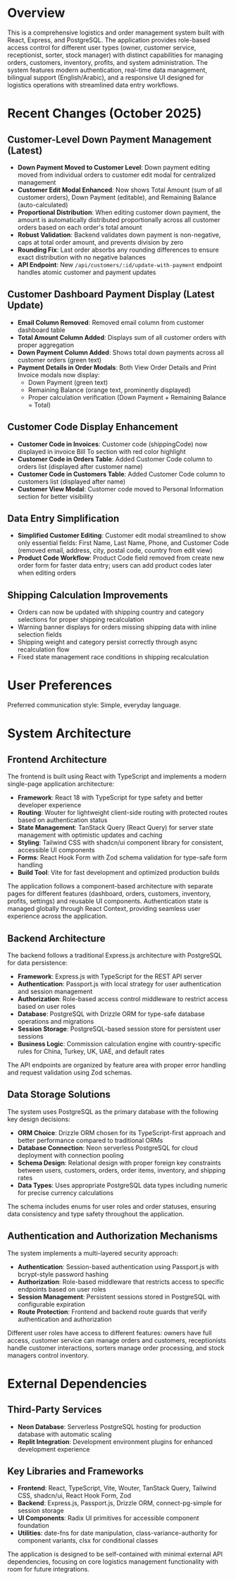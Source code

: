 # Overview

This is a comprehensive logistics and order management system built with React, Express, and PostgreSQL. The application provides role-based access control for different user types (owner, customer service, receptionist, sorter, stock manager) with distinct capabilities for managing orders, customers, inventory, profits, and system administration. The system features modern authentication, real-time data management, bilingual support (English/Arabic), and a responsive UI designed for logistics operations with streamlined data entry workflows.

# Recent Changes (October 2025)

## Customer-Level Down Payment Management (Latest)
- **Down Payment Moved to Customer Level**: Down payment editing moved from individual orders to customer edit modal for centralized management
- **Customer Edit Modal Enhanced**: Now shows Total Amount (sum of all customer orders), Down Payment (editable), and Remaining Balance (auto-calculated)
- **Proportional Distribution**: When editing customer down payment, the amount is automatically distributed proportionally across all customer orders based on each order's total amount
- **Robust Validation**: Backend validates down payment is non-negative, caps at total order amount, and prevents division by zero
- **Rounding Fix**: Last order absorbs any rounding differences to ensure exact distribution with no negative balances
- **API Endpoint**: New `/api/customers/:id/update-with-payment` endpoint handles atomic customer and payment updates

## Customer Dashboard Payment Display (Latest Update)
- **Email Column Removed**: Removed email column from customer dashboard table
- **Total Amount Column Added**: Displays sum of all customer orders with proper aggregation
- **Down Payment Column Added**: Shows total down payments across all customer orders (green text)
- **Payment Details in Order Modals**: Both View Order Details and Print Invoice modals now display:
  - Down Payment (green text)
  - Remaining Balance (orange text, prominently displayed)
  - Proper calculation verification (Down Payment + Remaining Balance = Total)

## Customer Code Display Enhancement
- **Customer Code in Invoices**: Customer code (shippingCode) now displayed in invoice Bill To section with red color highlight
- **Customer Code in Orders Table**: Added Customer Code column to orders list (displayed after customer name)
- **Customer Code in Customers Table**: Added Customer Code column to customers list (displayed after name)
- **Customer View Modal**: Customer code moved to Personal Information section for better visibility

## Data Entry Simplification
- **Simplified Customer Editing**: Customer edit modal streamlined to show only essential fields: First Name, Last Name, Phone, and Customer Code (removed email, address, city, postal code, country from edit view)
- **Product Code Workflow**: Product Code field removed from create new order form for faster data entry; users can add product codes later when editing orders

## Shipping Calculation Improvements  
- Orders can now be updated with shipping country and category selections for proper shipping recalculation
- Warning banner displays for orders missing shipping data with inline selection fields
- Shipping weight and category persist correctly through async recalculation flow
- Fixed state management race conditions in shipping recalculation

# User Preferences

Preferred communication style: Simple, everyday language.

# System Architecture

## Frontend Architecture

The frontend is built using React with TypeScript and implements a modern single-page application architecture:

- **Framework**: React 18 with TypeScript for type safety and better developer experience
- **Routing**: Wouter for lightweight client-side routing with protected routes based on authentication status
- **State Management**: TanStack Query (React Query) for server state management with optimistic updates and caching
- **Styling**: Tailwind CSS with shadcn/ui component library for consistent, accessible UI components
- **Forms**: React Hook Form with Zod schema validation for type-safe form handling
- **Build Tool**: Vite for fast development and optimized production builds

The application follows a component-based architecture with separate pages for different features (dashboard, orders, customers, inventory, profits, settings) and reusable UI components. Authentication state is managed globally through React Context, providing seamless user experience across the application.

## Backend Architecture

The backend follows a traditional Express.js architecture with PostgreSQL for data persistence:

- **Framework**: Express.js with TypeScript for the REST API server
- **Authentication**: Passport.js with local strategy for user authentication and session management
- **Authorization**: Role-based access control middleware to restrict access based on user roles
- **Database**: PostgreSQL with Drizzle ORM for type-safe database operations and migrations
- **Session Storage**: PostgreSQL-based session store for persistent user sessions
- **Business Logic**: Commission calculation engine with country-specific rules for China, Turkey, UK, UAE, and default rates

The API endpoints are organized by feature area with proper error handling and request validation using Zod schemas.

## Data Storage Solutions

The system uses PostgreSQL as the primary database with the following key design decisions:

- **ORM Choice**: Drizzle ORM chosen for its TypeScript-first approach and better performance compared to traditional ORMs
- **Database Connection**: Neon serverless PostgreSQL for cloud deployment with connection pooling
- **Schema Design**: Relational design with proper foreign key constraints between users, customers, orders, order items, inventory, and shipping rates
- **Data Types**: Uses appropriate PostgreSQL data types including numeric for precise currency calculations

The schema includes enums for user roles and order statuses, ensuring data consistency and type safety throughout the application.

## Authentication and Authorization Mechanisms

The system implements a multi-layered security approach:

- **Authentication**: Session-based authentication using Passport.js with bcrypt-style password hashing
- **Authorization**: Role-based middleware that restricts access to specific endpoints based on user roles
- **Session Management**: Persistent sessions stored in PostgreSQL with configurable expiration
- **Route Protection**: Frontend and backend route guards that verify authentication and authorization

Different user roles have access to different features: owners have full access, customer service can manage orders and customers, receptionists handle customer interactions, sorters manage order processing, and stock managers control inventory.

# External Dependencies

## Third-Party Services

- **Neon Database**: Serverless PostgreSQL hosting for production database with automatic scaling
- **Replit Integration**: Development environment plugins for enhanced development experience

## Key Libraries and Frameworks

- **Frontend**: React, TypeScript, Vite, Wouter, TanStack Query, Tailwind CSS, shadcn/ui, React Hook Form, Zod
- **Backend**: Express.js, Passport.js, Drizzle ORM, connect-pg-simple for session storage
- **UI Components**: Radix UI primitives for accessible component foundation
- **Utilities**: date-fns for date manipulation, class-variance-authority for component variants, clsx for conditional classes

The application is designed to be self-contained with minimal external API dependencies, focusing on core logistics management functionality with room for future integrations.